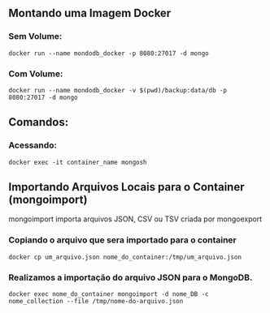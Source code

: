 ## Montando uma Imagem Docker

### Sem Volume:
```
docker run --name mondodb_docker -p 8080:27017 -d mongo
```

### Com Volume:
```
docker run --name mondodb_docker -v $(pwd)/backup:data/db -p 8080:27017 -d mongo
```

## Comandos:

### Acessando:
```
docker exec -it container_name mongosh
```

## Importando Arquivos Locais para o Container (mongoimport)

mongoimport importa arquivos JSON, CSV ou TSV criada por mongoexport

### Copiando o arquivo que sera importado para o container
```
docker cp um_arquivo.json nome_do_container:/tmp/um_arquivo.json
```

### Realizamos a importação do arquivo JSON para o MongoDB.
```
docker exec nome_do_container mongoimport -d nome_DB -c nome_collection --file /tmp/nome-do-arquivo.json
```